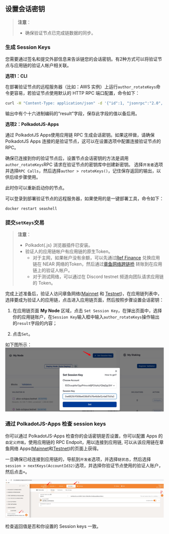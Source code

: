 ## 设置会话密钥

> **注意**：
>
> * 确保验证节点已完成链数据的同步。

### 生成 Session Keys

您需要通过签名和提交外部信息来告诉链您的会话密钥。有2种方式可以将验证节点与应用链的验证人帐户相关联。

**选项1：CLI**

在部署验证节点的远程服务器（比如：AWS 实例）上运行`author_rotateKeys`命令更容易，若验证节点使用默认的 HTTP RPC 端口配置，命令如下：

```bash
curl -H "Content-Type: application/json" -d '{"id":1, "jsonrpc":"2.0", "method": "author_rotateKeys", "params":[]}' http://localhost:9933
```

输出中有个十六进制编码的“result”字段，保存此字段的值以备后用。

**选项2：PolkadotJS-Apps**

通过 PolkadotJS Apps使用应用链 RPC 生成会话密钥。如果这样做，请确保 PolkadotJS Apps 连接的是验证节点，这可以在设置选项中配置连接验证节点的RPC。

确保已连接到你的验证节点后，设置节点会话密钥的方法是调用`author_rotateKeys`RPC 请求在验证节点的密钥库中创建新密钥。 选择`开发者`选项并选择`RPC Calls`，然后选择`author > rotateKeys()`，记住保存返回的输出，以供后续步骤使用。

此时你可以重新启动你的节点。

可以登录到部署验证节点的远程服务器，如果使用的是一键部署工具，命令如下：

```bash
docker restart seashell
```

### 提交`setKeys`交易

> **注意**：
>
> * Polkadot{.js} 浏览器插件已安装。
> * 验证人的应用链帐户有应用链的原生Token。
>   * 对于主网，如果帐户没有余额，可以先通过[Ref Finance](https://app.ref.finance/) 兑换应用链在 NEAR 网络的Token，然后通过[章鱼网络跨链桥](https://mainnet.oct.network/bridge) 转账到在应用链上的验证人帐户。
>   * 对于测试网络，可以通过在 Discord testnet 频道向团队请求应用链的 Token。

完成上述准备后，验证人访问章鱼网络([Mainnet](https://mainnet.oct.network) 和 [Testnet](https://testnet.oct.network))，在应用链列表中，选择要成为验证人的应用链，点击进入应用链页面，然后按照步骤设置会话密钥：

1. 在应用链页面 **My Node** 区域，点击 `Set Session Key`，在弹出页面中，选择你的应用链账户，在`Session Key`输入框中输入`author_rotateKeys`操作输出的`result`字段的内容；

2. 点击`Set`。

如下图所示：
![set session keys](../../maintain/validator_set_session_keys.jpg)


### 通过 PolkadotJS-Apps 检查 session keys 

你可以通过 PolkadotJS-Apps 检查你的会话密钥是否设置，你可以配置 Apps 的`自定义终端`，使用应用链的 RPC Endpoit，用以连接到应用链, 可以从该应用链在章鱼网络 Apps([Mainnet](https://mainnet.oct.network)和[Testnet](https://testnet.oct.network))的页面上获得。

一旦确保已经连接到应用链的，导航到`开发者`选项，并选择`链状态`，然后选择`session > nextKeys(AccountId32)`选项，并选择你验证节点使用的验证人账户，然后点击`+`。

![check session keys](../../maintain/validator_check_session_keys.jpg)

检查返回值是否和你设置的 Session keys 一致。